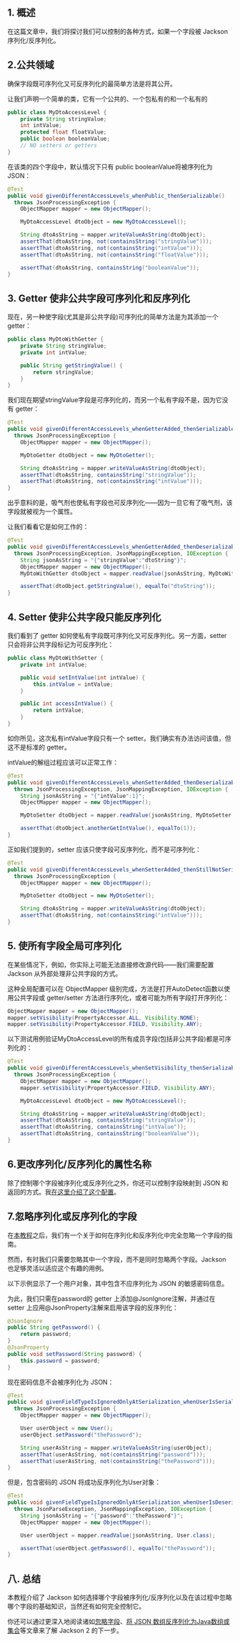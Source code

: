 ## 1. 概述

在这篇文章中，我们将探讨我们可以控制的各种方式，如果一个字段被 Jackson 序列化/反序列化。

## 2.公共领域

确保字段既可序列化又可反序列化的最简单方法是将其公开。

让我们声明一个简单的类，它有一个公共的、一个包私有的和一个私有的

```java
public class MyDtoAccessLevel {
    private String stringValue;
    int intValue;
    protected float floatValue;
    public boolean booleanValue;
    // NO setters or getters
}
```

在该类的四个字段中，默认情况下只有 public booleanValue将被序列化为 JSON：

```java
@Test
public void givenDifferentAccessLevels_whenPublic_thenSerializable() 
  throws JsonProcessingException {
    ObjectMapper mapper = new ObjectMapper();

    MyDtoAccessLevel dtoObject = new MyDtoAccessLevel();

    String dtoAsString = mapper.writeValueAsString(dtoObject);
    assertThat(dtoAsString, not(containsString("stringValue")));
    assertThat(dtoAsString, not(containsString("intValue")));
    assertThat(dtoAsString, not(containsString("floatValue")));

    assertThat(dtoAsString, containsString("booleanValue"));
}
```

## 3. Getter 使非公共字段可序列化和反序列化

现在，另一种使字段(尤其是非公共字段)可序列化的简单方法是为其添加一个 getter：

```java
public class MyDtoWithGetter {
    private String stringValue;
    private int intValue;

    public String getStringValue() {
        return stringValue;
    }
}
```

我们现在期望stringValue字段是可序列化的，而另一个私有字段不是，因为它没有 getter：

```java
@Test
public void givenDifferentAccessLevels_whenGetterAdded_thenSerializable() 
  throws JsonProcessingException {
    ObjectMapper mapper = new ObjectMapper();

    MyDtoGetter dtoObject = new MyDtoGetter();

    String dtoAsString = mapper.writeValueAsString(dtoObject);
    assertThat(dtoAsString, containsString("stringValue"));
    assertThat(dtoAsString, not(containsString("intValue")));
}
```

出乎意料的是，吸气剂也使私有字段也可反序列化——因为一旦它有了吸气剂，该字段就被视为一个属性。

让我们看看它是如何工作的：

```java
@Test
public void givenDifferentAccessLevels_whenGetterAdded_thenDeserializable() 
  throws JsonProcessingException, JsonMappingException, IOException {
    String jsonAsString = "{"stringValue":"dtoString"}";
    ObjectMapper mapper = new ObjectMapper();
    MyDtoWithGetter dtoObject = mapper.readValue(jsonAsString, MyDtoWithGetter.class);

    assertThat(dtoObject.getStringValue(), equalTo("dtoString"));
}
```

## 4. Setter 使非公共字段只能反序列化

我们看到了 getter 如何使私有字段既可序列化又可反序列化。另一方面，setter 只会将非公共字段标记为可反序列化：

```java
public class MyDtoWithSetter {
    private int intValue;

    public void setIntValue(int intValue) {
        this.intValue = intValue;
    }

    public int accessIntValue() {
        return intValue;
    }
}
```

如你所见，这次私有intValue字段只有一个 setter。我们确实有办法访问该值，但这不是标准的 getter。

intValue的解组过程应该可以正常工作：

```java
@Test
public void givenDifferentAccessLevels_whenSetterAdded_thenDeserializable() 
  throws JsonProcessingException, JsonMappingException, IOException {
    String jsonAsString = "{"intValue":1}";
    ObjectMapper mapper = new ObjectMapper();

    MyDtoSetter dtoObject = mapper.readValue(jsonAsString, MyDtoSetter.class);

    assertThat(dtoObject.anotherGetIntValue(), equalTo(1));
}
```

正如我们提到的，setter 应该只使字段可反序列化，而不是可序列化：

```java
@Test
public void givenDifferentAccessLevels_whenSetterAdded_thenStillNotSerializable() 
  throws JsonProcessingException {
    ObjectMapper mapper = new ObjectMapper();

    MyDtoSetter dtoObject = new MyDtoSetter();

    String dtoAsString = mapper.writeValueAsString(dtoObject);
    assertThat(dtoAsString, not(containsString("intValue")));
}
```

## 5. 使所有字段全局可序列化

在某些情况下，例如，你实际上可能无法直接修改源代码——我们需要配置 Jackson 从外部处理非公共字段的方式。

这种全局配置可以在 ObjectMapper 级别完成，方法是打开AutoDetect函数以使用公共字段或 getter/setter 方法进行序列化，或者可能为所有字段打开序列化：

```java
ObjectMapper mapper = new ObjectMapper();
mapper.setVisibility(PropertyAccessor.ALL, Visibility.NONE);
mapper.setVisibility(PropertyAccessor.FIELD, Visibility.ANY);
```

以下测试用例验证MyDtoAccessLevel的所有成员字段(包括非公共字段)都是可序列化的：

```java
@Test
public void givenDifferentAccessLevels_whenSetVisibility_thenSerializable() 
  throws JsonProcessingException {
    ObjectMapper mapper = new ObjectMapper();
    mapper.setVisibility(PropertyAccessor.FIELD, Visibility.ANY);

    MyDtoAccessLevel dtoObject = new MyDtoAccessLevel();

    String dtoAsString = mapper.writeValueAsString(dtoObject);
    assertThat(dtoAsString, containsString("stringValue"));
    assertThat(dtoAsString, containsString("intValue"));
    assertThat(dtoAsString, containsString("booleanValue"));
}
```

## 6.更改序列化/反序列化的属性名称

除了控制哪个字段被序列化或反序列化之外，你还可以控制字段映射到 JSON 和返回的方式。我[在这里介绍了这个配置](https://www.baeldung.com/jackson-name-of-property)。

## 7.忽略序列化或反序列化的字段

在[本教程](https://www.baeldung.com/jackson-ignore-properties-on-serialization)之后，我们有一个关于如何在序列化和反序列化中完全忽略一个字段的指南。

然而，有时我们只需要忽略其中一个字段，而不是同时忽略两个字段。Jackson 也足够灵活以适应这个有趣的用例。

以下示例显示了一个用户对象，其中包含不应序列化为 JSON 的敏感密码信息。

为此，我们只需在password的 getter 上添加@JsonIgnore注解，并通过在 setter 上应用@JsonProperty注解来启用该字段的反序列化：

```java
@JsonIgnore
public String getPassword() {
    return password;
}
@JsonProperty
public void setPassword(String password) {
    this.password = password;
}
```

现在密码信息不会被序列化为 JSON：

```java
@Test
public void givenFieldTypeIsIgnoredOnlyAtSerialization_whenUserIsSerialized_thenIgnored() 
  throws JsonProcessingException {
    ObjectMapper mapper = new ObjectMapper();

    User userObject = new User();
    userObject.setPassword("thePassword");

    String userAsString = mapper.writeValueAsString(userObject);
    assertThat(userAsString, not(containsString("password")));
    assertThat(userAsString, not(containsString("thePassword")));
}
```

但是，包含密码的 JSON 将成功反序列化为User对象：

```java
@Test
public void givenFieldTypeIsIgnoredOnlyAtSerialization_whenUserIsDeserialized_thenCorrect() 
  throws JsonParseException, JsonMappingException, IOException {
    String jsonAsString = "{"password":"thePassword"}";
    ObjectMapper mapper = new ObjectMapper();

    User userObject = mapper.readValue(jsonAsString, User.class);

    assertThat(userObject.getPassword(), equalTo("thePassword"));
}
```

## 八. 总结

本教程介绍了 Jackson 如何选择哪个字段被序列化/反序列化以及在该过程中忽略哪个字段的基础知识，当然还有如何完全控制它。

你还可以通过更深入地阅读诸如[忽略字段](https://www.baeldung.com/jackson-ignore-properties-on-serialization)、[将 JSON 数组反序列化为Java数组或集合](https://www.baeldung.com/jackson-collection-array)等文章来了解 Jackson 2 的下一步。